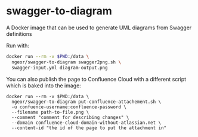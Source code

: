 # swagger-to-diagram

A Docker image that can be used to generate UML diagrams from Swagger
definitions

Run with:

```bash
docker run --rm -v $PWD:/data \
  ngeor/swagger-to-diagram swagger2png.sh \
  swagger-input.yml diagram-output.png
```

You can also publish the page to Confluence Cloud with a different script which
is baked into the image:

```
docker run --rm -v $PWD:/data \
  ngeor/swagger-to-diagram put-confluence-attachement.sh \
  -u confuence-username:confluence-password \
  --filename path-to-file.png \
  --comment "comment for describing changes" \
  --domain confluence-cloud-domain-without-atlassian.net \
  --content-id "the id of the page to put the attachment in"
```
